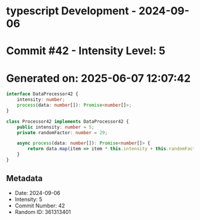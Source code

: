 ﻿# typescript Development - 2024-09-06
# Commit #42 - Intensity Level: 5
# Generated on: 2025-06-07 12:07:42
```typescript
interface DataProcessor42 {
    intensity: number;
    process(data: number[]): Promise<number[]>;
}

class Processor42 implements DataProcessor42 {
    public intensity: number = 5;
    private randomFactor: number = 29;

    async process(data: number[]): Promise<number[]> {
        return data.map(item => item * this.intensity + this.randomFactor);
    }
}
```
## Metadata
- Date: 2024-09-06
- Intensity: 5
- Commit Number: 42
- Random ID: 361313401
